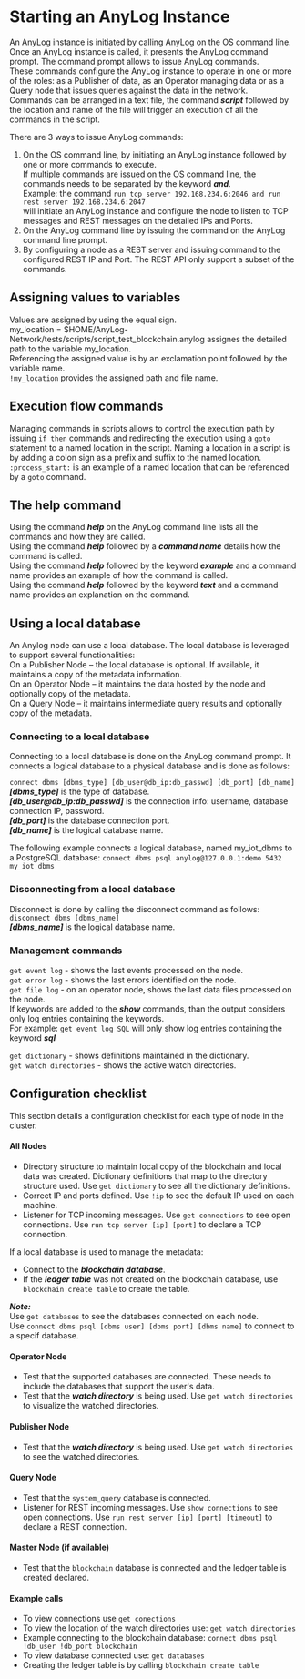 # Starting an AnyLog Instance

An AnyLog instance is initiated by calling AnyLog on the OS command line.  
Once an AnyLog instance is called, it presents the AnyLog command prompt. The command prompt allows to issue AnyLog commands.    
These commands configure the AnyLog instance to operate in one or more of the roles: as a Publisher of data, as an Operator managing data or as a Query node that issues queries against the data in the network.    
Commands can be arranged in a text file, the command ***script*** followed by the location and name of the file will trigger an execution of all the commands in the script.  

There are 3 ways to issue AnyLog commands:    

1)	On the OS command line, by initiating an AnyLog instance followed by one or more commands to execute.  
If multiple commands are issued on the OS command line, the commands needs to be separated by the keyword ***and***.  
Example: the command ```run tcp server 192.168.234.6:2046 and run rest server 192.168.234.6:2047```   
will initiate an AnyLog instance and configure the node to listen to TCP messages and REST messages on the detailed IPs and Ports.     
2)	On the AnyLog command line by issuing the command on the AnyLog command line prompt.  
3)	By configuring a node as a REST server and issuing command to the configured REST IP and Port. The REST API only support a subset of the commands.

## Assigning values to variables
Values are assigned by using the equal sign.  
my_location =  $HOME/AnyLog-Network/tests/scripts/script_test_blockchain.anylog assignes the detailed path to the variable my_location.  
Referencing the assigned value is by an exclamation point followed by the variable name.  
```!my_location``` provides the assigned path and file name.  

## Execution flow commands
Managing commands in scripts allows to control the execution path by issuing ```if then``` commands and redirecting the execution using a ```goto``` statement to a named location in the script.
Naming a location in a script  is by adding a colon sign as a prefix and suffix to the named location.  
```:process_start:``` is an example of a named location that can be referenced by a ```goto``` command.
  
## The help command
Using the command ***help*** on the AnyLog command line lists all the commands and how they are called.  
Using the command ***help*** followed by a ***command name*** details how the command is called.  
Using the command ***help*** followed by the keyword ***example*** and a command name provides an example of how the command is called.  
Using the command ***help*** followed by the keyword ***text*** and a command name provides an explanation on the command.  

## Using a local database
An Anylog node can use a local database. The local database is leveraged to support several functionalities:  
On a Publisher Node – the local database is optional. If available, it maintains a copy of the metadata information.  
On an Operator Node – it maintains the data hosted by the node and optionally copy of the metadata.  
On a Query Node – it maintains intermediate query results and optionally copy of the metadata.  

### Connecting to a local database
Connecting to a local database is done on the AnyLog command prompt. It connects a logical database to a physical database and is done as follows:

```connect dbms [dbms_type] [db_user@db_ip:db_passwd] [db_port] [db_name]```  
***[dbms_type]*** is the type of database.  
***[db_user@db_ip:db_passwd]*** is the connection info: username, database connection IP, password.  
***[db_port]*** is the database connection port.  
***[db_name]*** is the logical database name.  

The following example connects a logical database, named my_iot_dbms to a PostgreSQL database:
```connect dbms psql anylog@127.0.0.1:demo 5432 my_iot_dbms```

### Disconnecting from a local database
Disconnect is done by calling the disconnect command as follows:  
```disconnect dbms [dbms_name]```  
***[dbms_name]*** is the logical database name.

### Management commands
```get event log``` - shows the last events processed on the node.  
```get error log``` - shows the last errors identified on the node.   
```get file log``` - on an operator node, shows the last data files processed on the node.  
If keywords are added to the ***show*** commands, than the output considers only log entries containing the keywords.  
For example: ```get event log SQL``` will only show log entries containing the keyword ***sql***  

```get dictionary``` - shows definitions maintained in the dictionary.  
```get watch directories``` - shows the active watch directories.  

## Configuration checklist

This section details a configuration checklist for each type of node in the cluster.
  
#### All Nodes

* Directory structure to maintain local copy of the blockchain and local data was created.
 Dictionary definitions that map to the directory structure used. Use ```get dictionary``` to see all the dictionary definitions.
* Correct IP and ports defined. Use ```!ip``` to see the default IP used on each machine.
* Listener for TCP incoming messages. Use ```get connections``` to see open connections. Use ```run tcp server [ip] [port]``` to declare a TCP connection.


If a local database is used to manage the metadata:
* Connect to the ***blockchain database***.
* If the ***ledger table*** was not created on the blockchain database, use ```blockchain create table``` to create the table.  

***Note:***  
Use ```get databases``` to see the databases connected on each node.  
Use ```connect dbms psql [dbms user] [dbms port] [dbms name]``` to connect to a specif database.

#### Operator Node

* Test that the supported databases are connected. These needs to include the databases that support the user's data.
* Test that the ***watch directory*** is being used. Use ```get watch directories``` to visualize the watched directories. 

#### Publisher Node

* Test that the ***watch directory*** is being used. Use ```get watch directories``` to see the watched directories. 

#### Query Node

* Test that the ```system_query``` database is connected.
* Listener for REST incoming messages. Use ```show connections``` to see open connections. Use ```run rest server [ip] [port] [timeout]``` to declare a REST connection.

#### Master Node (if available)

* Test that the ```blockchain``` database is connected and the ledger table is created declared.  

#### Example calls
* To view connections use ```get conections``` 
* To view the location of the watch directories use: ```get watch directories```
* Example connecting to the blockchain database: ```connect dbms psql !db_user !db_port blockchain```
* To view database connected use: ```get databases```
* Creating the ledger table is by calling ```blockchain create table```

